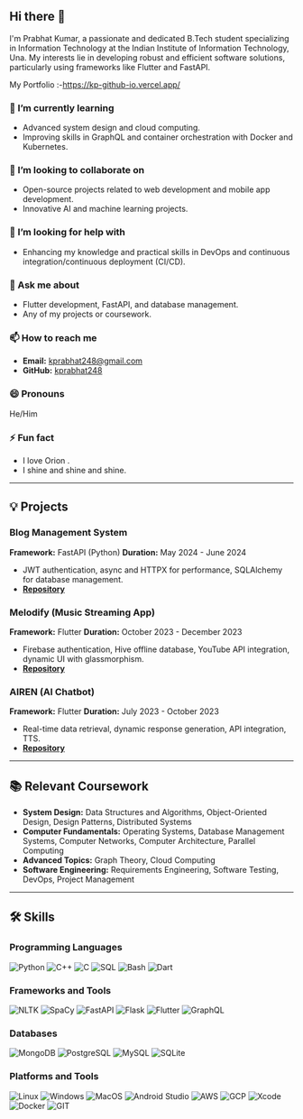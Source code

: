 ## Hi there 👋

<!--
**kprabhat248/kprabhat248** is a ✨ _special_ ✨ repository because its `README.md` (this file) appears on your GitHub profile.

Here are some ideas to get you started:

- 🔭 I’m currently working on ...
- 🌱 I’m currently learning ...
- 👯 I’m looking to collaborate on ...
- 🤔 I’m looking for help with ...
- 💬 Ask me about ...
- 📫 How to reach me: ...
- 😄 Pronouns: ...
- ⚡ Fun fact: ...
-->

<!-- ![Profile Banner](https://via.placeholder.com/1000x200.png?text=Welcome+to+my+GitHub+Profile!) -->


I'm Prabhat Kumar, a passionate and dedicated B.Tech student specializing in Information Technology at the Indian Institute of Information Technology, Una. My interests lie in developing robust and efficient software solutions, particularly using frameworks like Flutter and FastAPI.

My Portfolio :-https://kp-github-io.vercel.app/


### 🌱 I’m currently learning
- Advanced system design and cloud computing.
- Improving skills in GraphQL and container orchestration with Docker and Kubernetes.

### 👯 I’m looking to collaborate on
- Open-source projects related to web development and mobile app development.
- Innovative AI and machine learning projects.

### 🤔 I’m looking for help with
- Enhancing my knowledge and practical skills in DevOps and continuous integration/continuous deployment (CI/CD).

### 💬 Ask me about
- Flutter development, FastAPI, and database management.
- Any of my projects or coursework.

### 📫 How to reach me
- **Email:** [kprabhat248@gmail.com](mailto:kprabhat248@gmail.com)
- **GitHub:** [kprabhat248](https://github.com/kprabhat248)


### 😄 Pronouns
He/Him

### ⚡ Fun fact
- I love Orion .
- I shine and shine and shine.

---
## 💡 Projects

### Blog Management System
**Framework:** FastAPI (Python)
**Duration:** May 2024 - June 2024
- JWT authentication, async and HTTPX for performance, SQLAlchemy for database management.
- **[Repository](https://github.com/kprabhat248/blogapicdmanager)**

### Melodify (Music Streaming App)
**Framework:** Flutter
**Duration:** October 2023 - December 2023
- Firebase authentication, Hive offline database, YouTube API integration, dynamic UI with glassmorphism.
- **[Repository](https://github.com/kprabhat248/melodify)**

### AIREN (AI Chatbot)
**Framework:** Flutter
**Duration:** July 2023 - October 2023
- Real-time data retrieval, dynamic response generation, API integration, TTS.
- **[Repository](https://github.com/kprabhat248/AIREN)**

---

## 📚 Relevant Coursework

- **System Design:** Data Structures and Algorithms, Object-Oriented Design, Design Patterns, Distributed Systems
- **Computer Fundamentals:** Operating Systems, Database Management Systems, Computer Networks, Computer Architecture, Parallel Computing
- **Advanced Topics:** Graph Theory, Cloud Computing
- **Software Engineering:** Requirements Engineering, Software Testing, DevOps, Project Management

---



## 🛠 Skills

### Programming Languages
![Python](https://img.shields.io/badge/-Python-000?&logo=Python)
![C++](https://img.shields.io/badge/-C++-000?&logo=C%2B%2B)
![C](https://img.shields.io/badge/-C-000?&logo=C)
![SQL](https://img.shields.io/badge/-SQL-000?&logo=MySQL)
![Bash](https://img.shields.io/badge/-Bash-000?&logo=GNU-Bash)
![Dart](https://img.shields.io/badge/-Dart-000?&logo=Dart)

### Frameworks and Tools
![NLTK](https://img.shields.io/badge/-NLTK-000?&logo=NLTK)
![SpaCy](https://img.shields.io/badge/-SpaCy-000?&logo=SpaCy)
![FastAPI](https://img.shields.io/badge/-FastAPI-000?&logo=FastAPI)
![Flask](https://img.shields.io/badge/-Flask-000?&logo=Flask)
![Flutter](https://img.shields.io/badge/-Flutter-000?&logo=Flutter)
![GraphQL](https://img.shields.io/badge/-GraphQL-000?&logo=GraphQL)

### Databases
![MongoDB](https://img.shields.io/badge/-MongoDB-000?&logo=MongoDB)
![PostgreSQL](https://img.shields.io/badge/-PostgreSQL-000?&logo=PostgreSQL)
![MySQL](https://img.shields.io/badge/-MySQL-000?&logo=MySQL)
![SQLite](https://img.shields.io/badge/-SQLite-000?&logo=SQLite)

### Platforms and Tools
![Linux](https://img.shields.io/badge/-Linux-000?&logo=Linux)
![Windows](https://img.shields.io/badge/-Windows-000?&logo=Windows)
![MacOS](https://img.shields.io/badge/-MacOS-000?&logo=MacOS)
![Android Studio](https://img.shields.io/badge/-Android_Studio-000?&logo=Android-Studio)
![AWS](https://img.shields.io/badge/-AWS-000?&logo=Amazon-AWS)
![GCP](https://img.shields.io/badge/-GCP-000?&logo=Google-Cloud)
![Xcode](https://img.shields.io/badge/-Xcode-000?&logo=Xcode)
![Docker](https://img.shields.io/badge/-Docker-000?&logo=Docker)
![GIT](https://img.shields.io/badge/-GIT-000?&logo=GIT)




